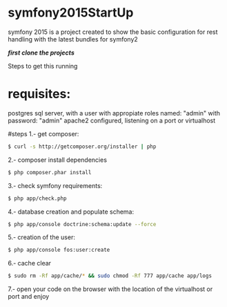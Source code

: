 # symfony2015StartUp
symfony 2015 is a project created to show the basic configuration for rest handling with the latest bundles for symfony2


___first clone the projects___

Steps to get this running
# requisites:
postgres sql server, with a user with appropiate roles named: "admin" with password: "admin"
apache2 configured, listening on a port or virtualhost

#steps
1.- get composer:
```bash
$ curl -s http://getcomposer.org/installer | php
```
2.- composer install dependencies
```bash
$ php composer.phar install
```
3.- check symfony requirements:
```bash
$ php app/check.php
```
4.- database creation and populate schema:
```bash
$ php app/console doctrine:schema:update --force
```
5.- creation of the user:
```bash
$ php app/console fos:user:create
```
6.- cache clear
```bash
$ sudo rm -Rf app/cache/* && sudo chmod -Rf 777 app/cache app/logs
```
7.- open your code on the browser with the location of the virtualhost or port and enjoy

